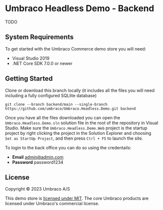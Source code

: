 # Umbraco Headless Demo - Backend

TODO

## System Requirements

To get started with the Umbraco Commerce demo store you will need:

* Visual Studio 2019
* .NET Core SDK 7.0.0 or newer

## Getting Started

Clone or download this branch locally (it includes all the files you will need including a fully configured SQLlite database)

````
git clone --branch backend/main --single-branch https://github.com/umbraco/Umbraco.Headless.Demo.git backend
````

Once you have all the files downloaded you can open the `Umbraco.Headless.Demo.sln` solution file in the root of the repository in Visual Studio. Make sure the `Umbraco.Headless.Demo.Web` project is the startup project by right clicking the project in the Solution Explorer and choosing `Set as StartUp Project`, and then press `Ctrl + F5` to launch the site.

To login to the back office you can do so using the credentails:

* **Email** admin@admin.com
* **Password** password1234


## License

Copyright © 2023 Umbraco A/S

This demo store is [licensed under MIT](LICENSE.md). The core Umbraco products are licensed under Umbraco's commercial license.

